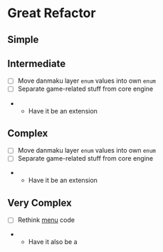 # Great Refactor

## Simple

## Intermediate
- [ ] Move danmaku layer `enum` values into own `enum`
- [ ] Separate game-related stuff from core engine
- - Have it be an extension

## Complex
- [ ] Move danmaku layer `enum` values into own `enum`
- [ ] Separate game-related stuff from core engine
- - Have it be an extension

## Very Complex
- [ ] Rethink [menu](../../src/legacy/gamedata/menu.hpp) code
- - Have it also be a 
